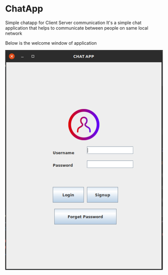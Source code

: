 # ChatApp
Simple chatapp for Client Server communication
It's a simple chat application that helps to communicate between people on same local network

Below is the welcome window of application

![](chatapp.png)



